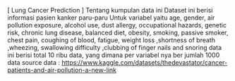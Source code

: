 [ Lung Cancer Prediction ]
Tentang kumpulan data ini
Dataset ini berisi informasi pasien kanker paru-paru
Untuk variabel yaitu age, gender, air pollution exposure, alcohol use, dust allergy, occupational hazards, genetic risk, chronic lung disease, balanced diet, obesity, smoking, passive smoker, chest pain, coughing of blood, fatigue, weight loss ,shortness of breath ,wheezing, swallowing difficulty ,clubbing of finger nails and snoring
data ini berisi total 10 ribu data, yang dimana per variabel nya ber jumlah 1000 data
source data : https://www.kaggle.com/datasets/thedevastator/cancer-patients-and-air-pollution-a-new-link
